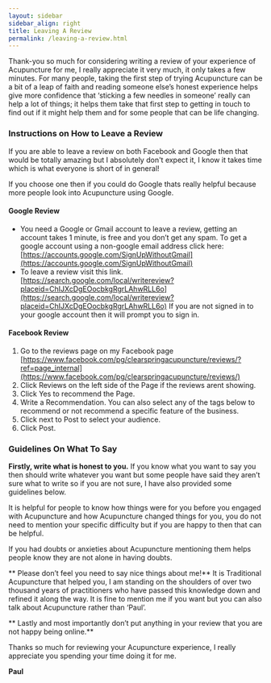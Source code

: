 ```yaml
---
layout: sidebar
sidebar_align: right
title: Leaving A Review
permalink: /leaving-a-review.html
---
```

  Thank-you so much for considering writing a review of your experience of Acupuncture for me, I really appreciate it very much, it only takes a few minutes.
  For many people, taking the first step of trying Acupuncture can be a bit of a leap of faith and reading someone else’s honest experience helps give more confidence that ‘sticking a few needles in someone’ really can  help a lot of things; it helps them take that first step to getting in touch to find out if it might help them and for some people that can be life changing.

### Instructions on How to Leave a Review
If you are able to leave a review on both Facebook and Google then that would be totally amazing but I absolutely don't expect it, I know it takes time which is what everyone is short of in general!
 
If you choose one then if you could do Google thats really helpful because more people look into Acupuncture using Google.

#### Google Review
  * You need a Google or Gmail account to leave a review, getting an account takes 1 minute, is free and you don’t get any spam. To  get a google account using a non-google email address click here: [https://accounts.google.com/SignUpWithoutGmail](https://accounts.google.com/SignUpWithoutGmail)
  * To leave a review  visit this link. [https://search.google.com/local/writereview?placeid=ChIJXcDgEOocbkgRgrLAhwRLL6o](https://search.google.com/local/writereview?placeid=ChIJXcDgEOocbkgRgrLAhwRLL6o)  If you are not signed in to your google account then it will prompt you to sign in.


#### Facebook Review
  1. Go to the reviews page on my Facebook page [https://www.facebook.com/pg/clearspringacupuncture/reviews/?ref=page_internal](https://www.facebook.com/pg/clearspringacupuncture/reviews/)
  2. Click Reviews on the left side of the Page if the reviews arent showing.
  3. Click Yes to recommend the Page.
  4. Write a Recommendation. You can also select any of the tags below to recommend or not recommend a specific feature of the business.
  5. Click next to Post to select your audience.
  6. Click Post.


### Guidelines On What To Say
**Firstly, write what is honest to you.** If you know what you want to say you then should write whatever you want but some people have said they aren’t sure what to write so if you are not sure, I have also provided some guidelines below.

It is helpful for people to know how things were for you before you engaged with Acupuncture and how Acupuncture changed things for you, you do not need to mention your specific difficulty but if you are happy to then that can be helpful.

If you had doubts or anxieties about Acupuncture mentioning them helps people know they are not alone in having doubts.

** Please don’t feel you need to say nice things about me!**
  It is Traditional Acupuncture that helped you, I am standing on the shoulders of over two thousand years of practitioners who have passed this knowledge down and refined it along the way. It is fine to mention me if you want but you can also talk about Acupuncture rather than ‘Paul’.

** Lastly and most importantly don’t put anything in your review that you are not happy being online.**
 

Thanks so much for reviewing your Acupuncture experience, I really appreciate you spending your time doing it for me.


**Paul**